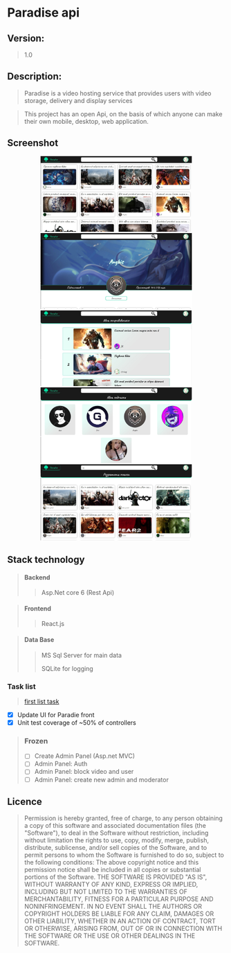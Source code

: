 # Paradise api

## Version:

> 1.0 

## Description: 

> Paradise is a video hosting service that provides users with video storage, delivery and display services


> This project has an open Api, on the basis of which anyone can make their own mobile, desktop, web application.

## Screenshot

<p align="center">
  <img src="Ресурсы_изображения/Screen_main_page.jpg" width="350" title="Main page">
  <img src="Ресурсы_изображения/Screen_profile_page.jpg" width="350" title="Profle page">
  <img src="Ресурсы_изображения/Screen_favorite_page.jpg" width="350" title="Favorite page">
  <img src="Ресурсы_изображения/Screen_subscrib_page.jpg" width="350" title="Subscrib page">
  <img src="Ресурсы_изображения/Screen_found_page.jpg" width="350" title="Found page">
</p>

## Stack technology

> #### Backend
>> Asp.Net core 6 (Rest Api)


> #### Frontend
>> React.js


> #### Data Base
>> MS Sql Server for main data
>> 
>> SQLite for logging

### Task list 

> [first list task](Tasks/Task1.md)

- [x] Update UI for Paradie front
- [x] Unit test coverage of ~50% of controllers
> ### Frozen
> - [ ] Create Admin Panel (Asp.net MVC)
> - [ ] Admin Panel: Auth
> - [ ] Admin Panel: block video and user
> - [ ] Admin Panel: create new admin and moderator


## Licence

> Permission is hereby granted, free of charge, to any person obtaining a copy of this software and associated documentation files (the "Software"), to deal in the Software without restriction, including without limitation the rights to use, copy, modify, merge, publish, distribute, sublicense, and/or sell copies of the Software, and to permit persons to whom the Software is furnished to do so, subject to the following conditions: The above copyright notice and this permission notice shall be included in all copies or substantial portions of the Software. THE SOFTWARE IS PROVIDED "AS IS", WITHOUT WARRANTY OF ANY KIND, EXPRESS OR IMPLIED, INCLUDING BUT NOT LIMITED TO THE WARRANTIES OF MERCHANTABILITY, FITNESS FOR A PARTICULAR PURPOSE AND NONINFRINGEMENT. IN NO EVENT SHALL THE AUTHORS OR COPYRIGHT HOLDERS BE LIABLE FOR ANY CLAIM, DAMAGES OR OTHER LIABILITY, WHETHER IN AN ACTION OF CONTRACT, TORT OR OTHERWISE, ARISING FROM, OUT OF OR IN CONNECTION WITH THE SOFTWARE OR THE USE OR OTHER DEALINGS IN THE SOFTWARE.
